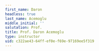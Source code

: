 ```yaml
---
first_name: Daron
headless: true
last_name: Acemoglu
middle_initial: ''
salutation: Prof.
title: Prof. Daron Acemoglu
type: instructor
uid: c322ae43-64ff-ef0e-f69e-97169ee5f319
---
```

